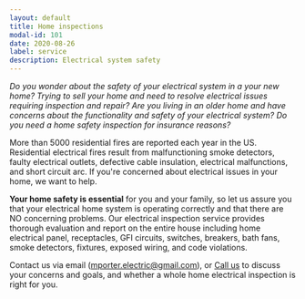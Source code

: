 ```yaml
---
layout: default
title: Home inspections
modal-id: 101
date: 2020-08-26
label: service
description: Electrical system safety
---
```


_Do you wonder about the safety of your electrical system in a your new home?_
_Trying to sell your home and need to resolve electrical issues requiring inspection and repair?_
_Are you living in an older home and have concerns about the functionality and safety of your electrical system?_
_Do you need a home safety inspection for insurance reasons?_

More than 5000 residential fires are reported each year in the US. Residential electrical fires result from malfunctioning smoke detectors, faulty electrical outlets, defective cable insulation, electrical malfunctions, and short circuit arc. If you're concerned about electrical issues in your home, we want to help.

**Your home safety is essential** for you and your family, so let us assure you that your electrical home system is operating correctly and that there are NO concerning problems. Our electrical inspection service provides thorough evaluation and report on the entire house including home electrical panel, receptacles, GFI circuits, switches, breakers, bath fans, smoke detectors, fixtures, exposed wiring, and code violations.

Contact us via email (mporter.electric@gmail.com), or [Call us](tel:+14046677970) to discuss your concerns and goals, and whether a whole home electrical inspection is right for you.
